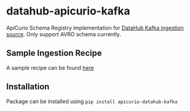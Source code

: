 # datahub-apicurio-kafka
ApiCurio Schema Registry implementation for [DataHub Kafka ingestion source](https://datahubproject.io/docs/generated/ingestion/sources/kafka/). Only support AVRO schema currently.

## Sample Ingestion Recipe
A sample recipe can be found [here](./kafka_src_recipe.yaml)

## Installation
Package can be installed using `pip install apicurio-datahub-kafka`
